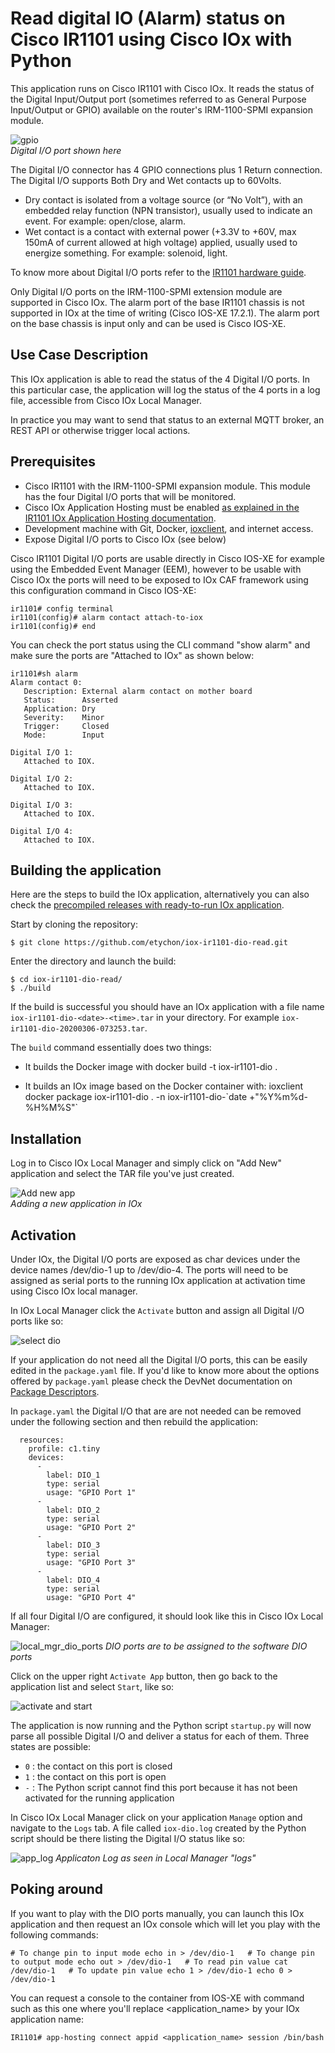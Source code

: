 # Read digital IO (Alarm) status on Cisco IR1101 using Cisco IOx with Python

This application runs on Cisco IR1101 with Cisco IOx. It reads the status of the Digital Input/Output port (sometimes referred to as General Purpose Input/Output or GPIO) available on the router's IRM-1100-SPMI expansion module.

![gpio](images/ir1101-dio-port.jpg)  
*Digital I/O port shown here*

The Digital I/O connector has 4 GPIO connections plus 1 Return connection. The Digital I/O supports Both Dry and Wet contacts up to 60Volts.

* Dry contact is isolated from a voltage source (or “No Volt”), with an embedded relay function (NPN transistor), usually used to indicate an event. For example: open/close, alarm.
* Wet contact is a contact with external power (+3.3V to +60V, max 150mA of current allowed at high voltage) applied, usually used to energize something. For example: solenoid, light.

To know more about Digital I/O ports refer to the [IR1101 hardware guide](https://www.cisco.com/c/en/us/td/docs/routers/access/1101/b_IR1101HIG/b_IR1101HIG_chapter_01.html#con_1232292).

Only Digital I/O ports on the IRM-1100-SPMI extension module are supported in Cisco IOx. The alarm port of the base IR1101 chassis is not supported in IOx at the time of writing (Cisco IOS-XE 17.2.1). The alarm port on the base chassis is input only and can be used is Cisco IOS-XE.

## Use Case Description

This IOx application is able to read the status of the 4 Digital I/O ports. In this particular case, the application will log the status of the 4 ports in a log file, accessible from Cisco IOx Local Manager.

In practice you may want to send that status to an external MQTT broker, an REST API or otherwise trigger local actions.

## Prerequisites

* Cisco IR1101 with the IRM-1100-SPMI expansion module. This module has the four Digital I/O ports that will be monitored.
* Cisco IOx Application Hosting must be enabled [as explained in the IR1101 IOx Application Hosting documentation](https://www.cisco.com/c/en/us/td/docs/routers/access/1101/software/configuration/guide/b_IR1101config/b_IR1101config_chapter_010001.html).
* Development machine with Git, Docker, [ioxclient](https://developer.cisco.com/docs/iox/#!iox-resource-downloads), and internet access.
* Expose Digital I/O ports to Cisco IOx (see below)

Cisco IR1101 Digital I/O ports are usable directly in Cisco IOS-XE for example using the Embedded Event Manager (EEM), however to be usable with Cisco IOx the ports will need to be exposed to IOx CAF framework using this configuration command in Cisco IOS-XE:

    ir1101# config terminal
    ir1101(config)# alarm contact attach-to-iox
    ir1101(config)# end

You can check the port status using the CLI command "show alarm" and make sure the ports are "Attached to IOx" as shown below:

    ir1101#sh alarm
    Alarm contact 0:
       Description: External alarm contact on mother board
       Status:      Asserted
       Application: Dry
       Severity:    Minor
       Trigger:     Closed
       Mode:        Input

    Digital I/O 1:
       Attached to IOX.

    Digital I/O 2:
       Attached to IOX.

    Digital I/O 3:
       Attached to IOX.

    Digital I/O 4:
       Attached to IOX.

## Building the application

Here are the steps to build the IOx application, alternatively you can also check the [precompiled releases with ready-to-run IOx application](https://github.com/etychon/iox-ir1101-dio-read/releases).

Start by cloning the repository:

    $ git clone https://github.com/etychon/iox-ir1101-dio-read.git

Enter the directory and launch the build:

    $ cd iox-ir1101-dio-read/
    $ ./build

If the build is successful you should have an IOx application with a file name `iox-ir1101-dio-<date>-<time>.tar` in your directory. For example `iox-ir1101-dio-20200306-073253.tar`.

The `build` command essentially does two things:

* It builds the Docker image with
      docker build -t iox-ir1101-dio .

* It builds an IOx image based on the Docker container with:
      ioxclient docker package iox-ir1101-dio . -n iox-ir1101-dio-\`date +"%Y%m%d-%H%M%S"\`

## Installation

Log in to Cisco IOx Local Manager and simply click on "Add New" application and select the TAR file you've just created.

![Add new app](images/iox-add-new.png)  
*Adding a new application in IOx*

## Activation

Under IOx, the Digital I/O ports are exposed as char devices under the device names /dev/dio-1 up to /dev/dio-4. The ports will need to be assigned as serial ports to the running IOx application at activation time using Cisco IOx local manager.

In IOx Local Manager click the `Activate` button and assign all Digital I/O ports like so:

![select dio](images/iox-lm-select-dio-ports.gif)

If your application do not need all the Digital I/O ports, this can be easily edited in the `package.yaml` file. If you'd like to know more about the options offered by `package.yaml` please check the DevNet documentation on [Package Descriptors](https://developer.cisco.com/docs/iox/#!package-descriptor).

In `package.yaml` the Digital I/O that are are not needed can be removed under the following section and then rebuild the application:

      resources:
        profile: c1.tiny
        devices:
          -
            label: DIO_1
            type: serial
            usage: "GPIO Port 1"
          -
            label: DIO_2
            type: serial
            usage: "GPIO Port 2"
          -
            label: DIO_3
            type: serial
            usage: "GPIO Port 3"
          -
            label: DIO_4
            type: serial
            usage: "GPIO Port 4"

If all four Digital I/O are configured, it should look like this in Cisco IOx Local Manager:

![local_mgr_dio_ports](images/local_mgr_dio_ports.png)
*DIO ports are to be assigned to the software DIO ports*

Click on the upper right `Activate App` button, then go back to the application list and select `Start`, like so:

![activate and start](images/iox-activate-and-start.gif)

The application is now running and the Python script `startup.py` will now parse all possible Digital I/O and deliver a status for each of them. Three states are possible:

* `0` : the contact on this port is closed
* `1` : the contact on this port is open
* `-` : The Python script cannot find this port because it has not been activated for the running application

In Cisco IOx Local Manager click on your application `Manage` option and navigate to the `Logs` tab. A file called `iox-dio.log` created by the Python script should be there listing the Digital I/O status like so:

![app_log](images/app_log.png)
*Applicaton Log as seen in Local Manager "logs"*

## Poking around

If you want to play with the DIO ports manually, you can launch this IOx application and then request an IOx console which will let you play with the following commands:

`
    # To change pin to input mode
    echo in > /dev/dio-1
 
    # To change pin to output mode
    echo out > /dev/dio-1
 
    # To read pin value
    cat /dev/dio-1
 
    # To update pin value
    echo 1 > /dev/dio-1
    echo 0 > /dev/dio-1
`

You can request a console to the container from IOS-XE with command such as this one where you'll replace <application_name> by your IOx application name:

    IR1101# app-hosting connect appid <application_name> session /bin/bash
